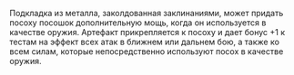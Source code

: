 Подкладка из металла, заколдованная заклинаниями, может придать посоху посошок дополнительную мощь, когда он используется в качестве оружия. Артефакт прикрепляется к посоху и дает бонус +1 к тестам на эффект всех атак в ближнем или дальнем бою, а также ко всем силам, которые непосредственно используют посох в качестве оружия.
